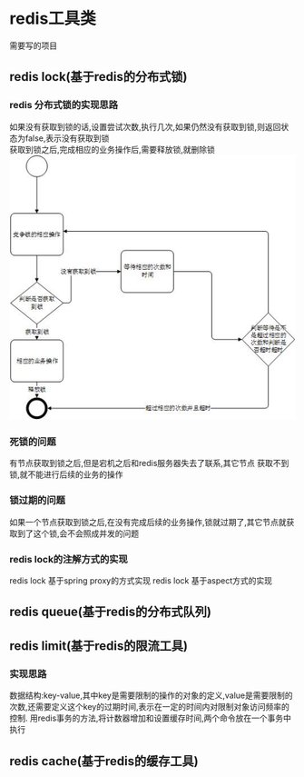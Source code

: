# redis工具类 #
需要写的项目  
## redis lock(基于redis的分布式锁) ##
### redis 分布式锁的实现思路  ###
如果没有获取到锁的话,设置尝试次数,执行几次,如果仍然没有获取到锁,则返回状态为false,表示没有获取到锁    
获取到锁之后,完成相应的业务操作后,需要释放锁,就删除锁  
![](https://raw.githubusercontent.com/open2open/redis/master/images/redis-lock1.jpg)
### 死锁的问题  ###
有节点获取到锁之后,但是宕机之后和redis服务器失去了联系,其它节点
获取不到锁,就不能进行后续的业务的操作  
### 锁过期的问题  ###
如果一个节点获取到锁之后,在没有完成后续的业务操作,锁就过期了,其它节点就获取到了这个锁,会不会照成并发的问题    
### redis lock的注解方式的实现 ###
redis lock 基于spring proxy的方式实现
redis lock 基于aspect方式的实现   
## redis queue(基于redis的分布式队列) ##
## redis limit(基于redis的限流工具) ##
### 实现思路 ###
数据结构:key-value,其中key是需要限制的操作的对象的定义,value是需要限制的次数,还需要定义这个key的过期时间,表示在一定的时间内对限制对象访问频率的控制.
用redis事务的方法,将计数器增加和设置缓存时间,两个命令放在一个事务中执行
## redis cache(基于redis的缓存工具) ##
